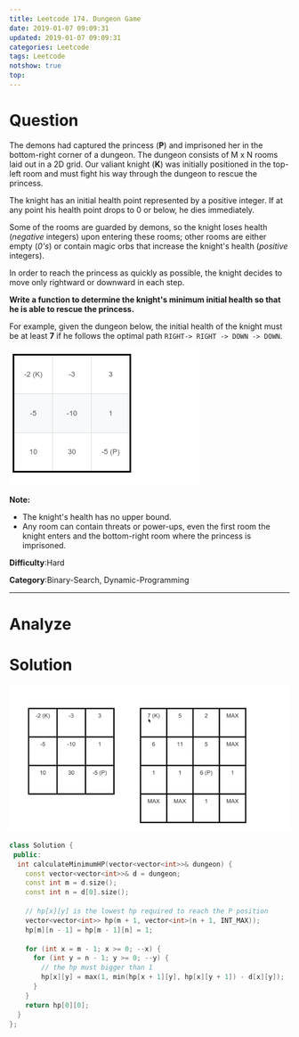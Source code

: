 ```yaml
---
title: Leetcode 174. Dungeon Game
date: 2019-01-07 09:09:31
updated: 2019-01-07 09:09:31
categories: Leetcode
tags: Leetcode
notshow: true
top:
---
```


# Question

The demons had captured the princess (**P**) and imprisoned her in the bottom-right corner of a dungeon. The dungeon consists of M x N rooms laid out in a 2D grid. Our valiant knight (**K**) was initially positioned in the top-left room and must fight his way through the dungeon to rescue the princess.

The knight has an initial health point represented by a positive integer. If at any point his health point drops to 0 or below, he dies immediately.

Some of the rooms are guarded by demons, so the knight loses health (_negative_  integers) upon entering these rooms; other rooms are either empty (_0's_) or contain magic orbs that increase the knight's health (_positive_  integers).

In order to reach the princess as quickly as possible, the knight decides to move only rightward or downward in each step.

**Write a function to determine the knight's minimum initial health so that he is able to rescue the princess.**

For example, given the dungeon below, the initial health of the knight must be at least  **7**  if he follows the optimal path  `RIGHT-> RIGHT -> DOWN -> DOWN`.

![](/images/in-post/2019-01-07-Leetcode-174-Dungeon-Game/2019-01-07-16-27-50.png)

**Note:**

- The knight's health has no upper bound.
- Any room can contain threats or power-ups, even the first room the knight enters and the bottom-right room where the princess is imprisoned.

**Difficulty**:Hard

**Category**:Binary-Search, Dynamic-Programming

<!-- more -->

------------

# Analyze

# Solution

![](/images/in-post/2019-01-07-Leetcode-174-Dungeon-Game/2019-01-07-17-07-20.png)

```cpp
class Solution {
 public:
  int calculateMinimumHP(vector<vector<int>>& dungeon) {
    const vector<vector<int>>& d = dungeon;
    const int m = d.size();
    const int n = d[0].size();

    // hp[x][y] is the lowest hp required to reach the P position
    vector<vector<int>> hp(m + 1, vector<int>(n + 1, INT_MAX));
    hp[m][n - 1] = hp[m - 1][n] = 1;

    for (int x = m - 1; x >= 0; --x) {
      for (int y = n - 1; y >= 0; --y) {
        // the hp must bigger than 1
        hp[x][y] = max(1, min(hp[x + 1][y], hp[x][y + 1]) - d[x][y]);
      }
    }
    return hp[0][0];
  }
};
```